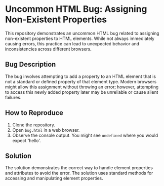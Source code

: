 # Uncommon HTML Bug: Assigning Non-Existent Properties

This repository demonstrates an uncommon HTML bug related to assigning non-existent properties to HTML elements. While not always immediately causing errors, this practice can lead to unexpected behavior and inconsistencies across different browsers.

## Bug Description
The bug involves attempting to add a property to an HTML element that is not a standard or defined property of that element type.  Modern browsers might allow this assignment without throwing an error; however, attempting to access this newly added property later may be unreliable or cause silent failures.

## How to Reproduce
1. Clone the repository.
2. Open `bug.html` in a web browser.
3. Observe the console output.  You might see `undefined` where you would expect 'hello'.

## Solution
The solution demonstrates the correct way to handle element properties and attributes to avoid the error.  The solution uses standard methods for accessing and manipulating element properties.